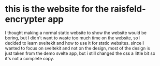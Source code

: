 # this is the website for the raisfeld-encrypter app

I thought making a normal static website to show the website would be
boring, but I didn't want to waste too much time on the website,
so I decided to learn sveltekit and how to use it for static websites.
since I wanted to focus on sveltekit and not on the design,
most of the design is just taken from the demo svelte app,
but i still changed the css a little bit so it's not a complete copy.
